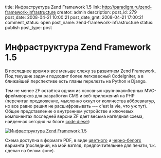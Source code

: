 title: Инфраструктура Zend Framework 1.5
link: http://paradigm.ru/zend-framework-infrastructure
creator: admin
description: 
post_id: 279
post_date: 2008-04-21 10:00:21
post_date_gmt: 2008-04-21 17:00:21
comment_status: open
post_name: zend-framework-infrastructure
status: publish
post_type: post

# Инфраструктура Zend Framework 1.5

В последнее время я все меньше слежу за развитием Zend Framework. Под текущие задачи подходит более легковесный CodeIgniter, а в ближайшей перспективе есть планы перелезть на Python и Django.

Тем не менее ZF остаётся одним из основных крупнокалиберных MVC-фреймворков для разработки CMS и веб-приложений на PHP (перечитал предложение, мысленно охнул от количества аббревиатур, но все равно решил не расшифровывать --- c'est la vie, что уж тут). Общее представление о внутреннем устройстве и ключевых компонентах последней версии ZF дает весьма наглядная схема, найденная сегодня на блоге [cоde:diesel](http://b23.ru/k9p):

[![Инфраструктура Zend Framework 1.5](/;-\)/2008/04/zf-15.png)](http://www.codediesel.com/data/pdf/zend_framework.pdf)

Схема доступна в формате PDF, в виде [цветного](http://www.codediesel.com/data/pdf/zend_framework.pdf) и [черно-белого](http://www.codediesel.com/data/pdf/zend_framework_blackwhite.pdf) варианта (последний, на мой взгляд, предпочтительнее для печати, т.к. сделан на белом фоне).
